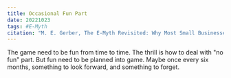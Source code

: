 ```yaml
---
title: Occasional Fun Part
date: 20221023
tags: #E-Myth
citation: "M. E. Gerber, The E-Myth Revisited: Why Most Small Businesses Don’t Work and What to Do About It. Harper Collins, 2009."
---
```


The game need to be fun from time to time. The thrill is how to deal with "no fun" part. But fun need to be planned into game. Maybe once every six months, something to look forward, and something to forget.